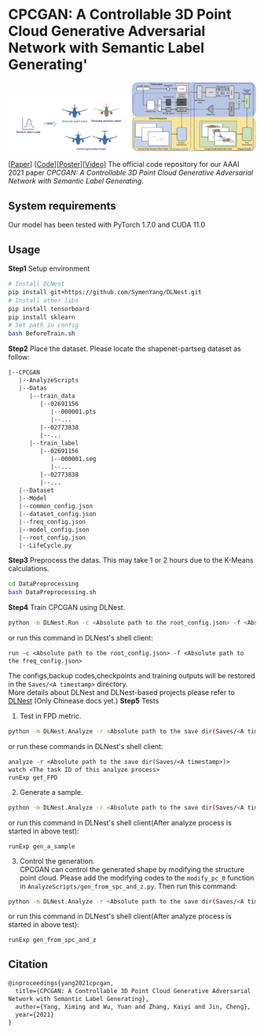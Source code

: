 # CPCGAN: A Controllable 3D Point Cloud Generative Adversarial Network with Semantic Label Generating'

<img src="ReadmeSrc/Intro.png" alt="Intro" width="50%"/><img src="ReadmeSrc/Model.png" alt="Model" width="50%"/>

[[Paper](https://www.aaai.org/AAAI21Papers/AAAI-4341.YangX.pdf)] [[Code](https://github.com/SymenYang/CPCGAN)][[Poster](https://github.com/SymenYang/CPCGAN/blob/main/ReadmeSrc/Poster.pdf)][[Video](https://www.bilibili.com/video/BV11y4y1j7u5/)]
The official code repository for our AAAI 2021 paper *CPCGAN: A Controllable 3D Point Cloud Generative Adversarial Network with Semantic Label Generating*.
## System requirements
Our model has been tested with PyTorch 1.7.0 and CUDA 11.0
## Usage
**Step1** Setup environment
```bash
# Install DLNest
pip install git+https://github.com/SymenYang/DLNest.git
# Install other libs
pip install tensorboard
pip install sklearn
# Set path in config
bash BeforeTrain.sh
```
**Step2** Place the dataset. Please locate the shapenet-partseg dataset as follow:
```
|--CPCGAN
   |--AnalyzeScripts
   |--Datas
      |--train_data
         |--02691156
            |--000001.pts
            |--...
         |--02773838
         |--...
      |--train_label
         |--02691156
            |--000001.seg
            |--...
         |--02773838
         |--...
   |--Dataset
   |--Model
   |--common_config.json
   |--dataset_config.json
   |--freq_config.json
   |--model_config.json
   |--root_config.json
   |--LifeCycle.py
```
**Step3** Preprocess the datas. This may take 1 or 2 hours due to the K-Means calculations.
```bash
cd DataPreprocessing
bash DataPreprocessing.sh
```
**Step4** Train CPCGAN using DLNest.
```bash
python -m DLNest.Run -c <Absolute path to the root_config.json> -f <Absolute path to the freq_config.json>
```
or run this command in DLNest's shell client:
```
run -c <Absolute path to the root_config.json> -f <Absolute path to the freq_config.json>
```
The configs,backup codes,checkpoints and training outputs will be restored in the `Saves/<A timestamp>` directory.  
More details about DLNest and DLNest-based projects please refer to [DLNest](https://github.com/SymenYang/DLNest) (Only Chinease docs yet.)
**Step5** Tests  
1. Test in FPD metric.
```bash
python -m DLNest.Analyze -r <Absolute path to the save dir(Saves/<A timestamp>)> -s <Absolute path to AnalyzeScripts/get_FPD.py> -c <The best epoch>>
```
or run these commands in DLNest's shell client:
```
analyze -r <Absolute path to the save dir(Saves/<A timestamp>)>
watch <The task ID of this analyze process>
runExp get_FPD
```
2. Generate a sample.
```bash
python -m DLNest.Analyze -r <Absolute path to the save dir(Saves/<A timestamp>)> -s <Absolute path to AnalyzeScripts/gen_a_sample.py> -c <The best epoch>>
```
or run this command in DLNest's shell client(After analyze process is started in above test):
```
runExp gen_a_sample 
```
3. Control the generation.  
CPCGAN can control the generated shape by modifying the structure point cloud. Please add the modifying codes to the `modify_pc_0` function in `AnalyzeScripts/gen_from_spc_and_z.py`. Then run this command:
```bash
python -m DLNest.Analyze -r <Absolute path to the save dir(Saves/<A timestamp>)> -s <Absolute path to AnalyzeScripts/gen_from_spc_and_z.py> -c <The best epoch>>
```
or run this command in DLNest's shell client(After analyze process is started in above test):
```
runExp gen_from_spc_and_z
```

## Citation
```
@inproceedings{yang2021cpcgan,
  title={CPCGAN: A Controllable 3D Point Cloud Generative Adversarial Network with Semantic Label Generating},
  author={Yang, Ximing and Wu, Yuan and Zhang, Kaiyi and Jin, Cheng},
  year={2021}
}
```
